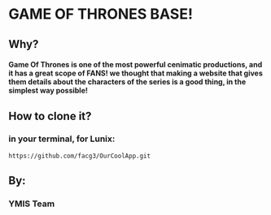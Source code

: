 # GAME OF THRONES BASE!

## Why?
#### Game Of Thrones is one of the most powerful cenimatic productions, and it has a great scope of FANS! we thought that making a website that gives them details about the characters of the series is a good thing, in the simplest way possible!

## How to clone it?
### in your terminal, for Lunix:
```
https://github.com/facg3/OurCoolApp.git
```

## By:
### YMIS Team
